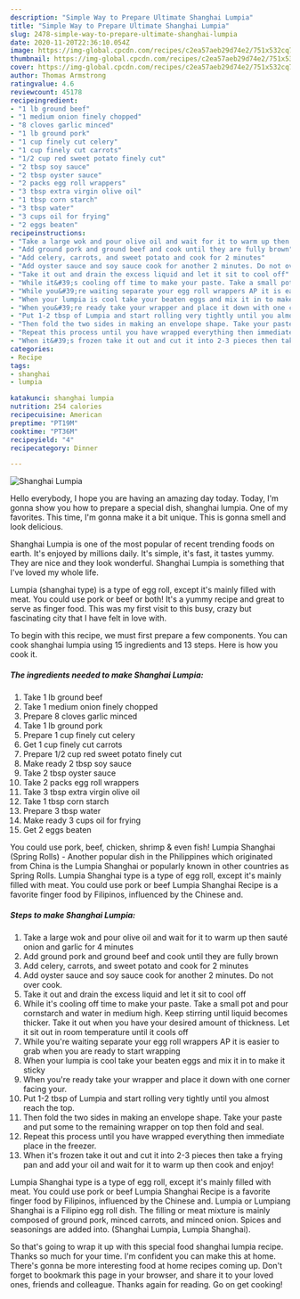 ```yaml
---
description: "Simple Way to Prepare Ultimate Shanghai Lumpia"
title: "Simple Way to Prepare Ultimate Shanghai Lumpia"
slug: 2478-simple-way-to-prepare-ultimate-shanghai-lumpia
date: 2020-11-20T22:36:10.054Z
image: https://img-global.cpcdn.com/recipes/c2ea57aeb29d74e2/751x532cq70/shanghai-lumpia-recipe-main-photo.jpg
thumbnail: https://img-global.cpcdn.com/recipes/c2ea57aeb29d74e2/751x532cq70/shanghai-lumpia-recipe-main-photo.jpg
cover: https://img-global.cpcdn.com/recipes/c2ea57aeb29d74e2/751x532cq70/shanghai-lumpia-recipe-main-photo.jpg
author: Thomas Armstrong
ratingvalue: 4.6
reviewcount: 45178
recipeingredient:
- "1 lb ground beef"
- "1 medium onion finely chopped"
- "8 cloves garlic minced"
- "1 lb ground pork"
- "1 cup finely cut celery"
- "1 cup finely cut carrots"
- "1/2 cup red sweet potato finely cut"
- "2 tbsp soy sauce"
- "2 tbsp oyster sauce"
- "2 packs egg roll wrappers"
- "3 tbsp extra virgin olive oil"
- "1 tbsp corn starch"
- "3 tbsp water"
- "3 cups oil for frying"
- "2 eggs beaten"
recipeinstructions:
- "Take a large wok and pour olive oil and wait for it to warm up then sauté onion and garlic for 4 minutes"
- "Add ground pork and ground beef and cook until they are fully brown"
- "Add celery, carrots, and sweet potato and cook for 2 minutes"
- "Add oyster sauce and soy sauce cook for another 2 minutes. Do not over cook."
- "Take it out and drain the excess liquid and let it sit to cool off"
- "While it&#39;s cooling off time to make your paste. Take a small pot and pour cornstarch and water in medium high. Keep stirring until liquid becomes thicker. Take it out when you have your desired amount of thickness. Let it sit out in room temperature until it cools off"
- "While you&#39;re waiting separate your egg roll wrappers AP it is easier to grab when you are ready to start wrapping"
- "When your lumpia is cool take your beaten eggs and mix it in to make it sticky"
- "When you&#39;re ready take your wrapper and place it down with one corner facing your."
- "Put 1-2 tbsp of Lumpia and start rolling very tightly until you almost reach the top."
- "Then fold the two sides in making an envelope shape. Take your paste and put some to the remaining wrapper on top then fold and seal."
- "Repeat this process until you have wrapped everything then immediate place in the freezer."
- "When it&#39;s frozen take it out and cut it into 2-3 pieces then take a frying pan and add your oil and wait for it to warm up then cook and enjoy!"
categories:
- Recipe
tags:
- shanghai
- lumpia

katakunci: shanghai lumpia 
nutrition: 254 calories
recipecuisine: American
preptime: "PT19M"
cooktime: "PT36M"
recipeyield: "4"
recipecategory: Dinner

---
```



![Shanghai Lumpia](https://img-global.cpcdn.com/recipes/c2ea57aeb29d74e2/751x532cq70/shanghai-lumpia-recipe-main-photo.jpg)

Hello everybody, I hope you are having an amazing day today. Today, I'm gonna show you how to prepare a special dish, shanghai lumpia. One of my favorites. This time, I'm gonna make it a bit unique. This is gonna smell and look delicious.

Shanghai Lumpia is one of the most popular of recent trending foods on earth. It's enjoyed by millions daily. It's simple, it's fast, it tastes yummy. They are nice and they look wonderful. Shanghai Lumpia is something that I've loved my whole life.

Lumpia (shanghai type) is a type of egg roll, except it&#39;s mainly filled with meat. You could use pork or beef or both! It&#39;s a yummy recipe and great to serve as finger food. This was my first visit to this busy, crazy but fascinating city that I have felt in love with.


To begin with this recipe, we must first prepare a few components. You can cook shanghai lumpia using 15 ingredients and 13 steps. Here is how you cook it.

<!--inarticleads1-->

##### The ingredients needed to make Shanghai Lumpia:

1. Take 1 lb ground beef
1. Take 1 medium onion finely chopped
1. Prepare 8 cloves garlic minced
1. Take 1 lb ground pork
1. Prepare 1 cup finely cut celery
1. Get 1 cup finely cut carrots
1. Prepare 1/2 cup red sweet potato finely cut
1. Make ready 2 tbsp soy sauce
1. Take 2 tbsp oyster sauce
1. Take 2 packs egg roll wrappers
1. Take 3 tbsp extra virgin olive oil
1. Take 1 tbsp corn starch
1. Prepare 3 tbsp water
1. Make ready 3 cups oil for frying
1. Get 2 eggs beaten


You could use pork, beef, chicken, shrimp &amp; even fish! Lumpia Shanghai (Spring Rolls) - Another popular dish in the Philippines which originated from China is the Lumpia Shanghai or popularly known in other countries as Spring Rolls. Lumpia Shanghai type is a type of egg roll, except it&#39;s mainly filled with meat. You could use pork or beef Lumpia Shanghai Recipe is a favorite finger food by Filipinos, influenced by the Chinese and. 

<!--inarticleads2-->

##### Steps to make Shanghai Lumpia:

1. Take a large wok and pour olive oil and wait for it to warm up then sauté onion and garlic for 4 minutes
1. Add ground pork and ground beef and cook until they are fully brown
1. Add celery, carrots, and sweet potato and cook for 2 minutes
1. Add oyster sauce and soy sauce cook for another 2 minutes. Do not over cook.
1. Take it out and drain the excess liquid and let it sit to cool off
1. While it&#39;s cooling off time to make your paste. Take a small pot and pour cornstarch and water in medium high. Keep stirring until liquid becomes thicker. Take it out when you have your desired amount of thickness. Let it sit out in room temperature until it cools off
1. While you&#39;re waiting separate your egg roll wrappers AP it is easier to grab when you are ready to start wrapping
1. When your lumpia is cool take your beaten eggs and mix it in to make it sticky
1. When you&#39;re ready take your wrapper and place it down with one corner facing your.
1. Put 1-2 tbsp of Lumpia and start rolling very tightly until you almost reach the top.
1. Then fold the two sides in making an envelope shape. Take your paste and put some to the remaining wrapper on top then fold and seal.
1. Repeat this process until you have wrapped everything then immediate place in the freezer.
1. When it&#39;s frozen take it out and cut it into 2-3 pieces then take a frying pan and add your oil and wait for it to warm up then cook and enjoy!


Lumpia Shanghai type is a type of egg roll, except it&#39;s mainly filled with meat. You could use pork or beef Lumpia Shanghai Recipe is a favorite finger food by Filipinos, influenced by the Chinese and. Lumpia or Lumpiang Shanghai is a Filipino egg roll dish. The filling or meat mixture is mainly composed of ground pork, minced carrots, and minced onion. Spices and seasonings are added into. (Shanghai Lumpia, Lumpia Shanghai). 

So that's going to wrap it up with this special food shanghai lumpia recipe. Thanks so much for your time. I'm confident you can make this at home. There's gonna be more interesting food at home recipes coming up. Don't forget to bookmark this page in your browser, and share it to your loved ones, friends and colleague. Thanks again for reading. Go on get cooking!
